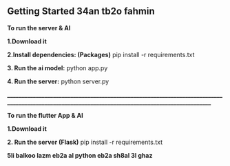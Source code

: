 ## Getting Started 34an tb2o fahmin

**To run the server & AI**

**1.Download it**

**2.Install dependencies: (Packages)**
   pip install -r requirements.txt
   
**3. Run the ai model:**
   python app.py

**4. Run the server:**
   python server.py
   
**__________________________________________________________________________________________________________________________________________________**



**To run the flutter App & AI**

**1.Download it**

**2. Run the server (Flask)**
   pip install -r requirements.txt
   

**5li balkoo lazm eb2a al python eb2a sh8al 3l ghaz**
